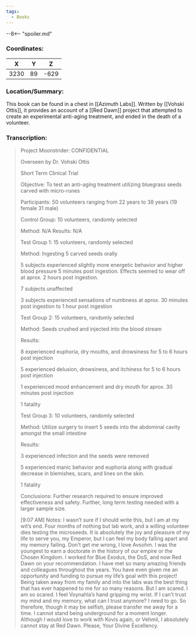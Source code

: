 ```yaml
---
tags:
  - Books
---
```


--8<-- "spoiler.md"

### Coordinates:
| **X** | **Y**| **Z** |
|:-----:|:----:|:-----:|
|3230  |89   |-629  |

### Location/Summary:
This book can be found in a chest in [[Azimuth Labs]]. Written by [[Vohski Ottis]], it provides an account of a [[Red Dawn]] project that attempted to create an experimental anti-aging treatment, and ended in the death of a volunteer.

### Transcription:
> Project Moonstrider: CONFIDENTIAL
>
> Overseen by Dr. Vohski Ottis
>
> Short Term Clinical Trial
>
> Objective:
> To test an anti-aging treatment utilizing bluegrass seeds carved with micro-runes
>
> Participants:
> 50 volunteers ranging from 22 years to 38 years (19 female 31 male)
>
> Control Group:
> 10 volunteers, randomly selected
>
> Method:
> N/A
> Results:
> N/A
>
> Test Group 1:
> 15 volunteers, randomly selected
>
> Method:
> Ingesting 5 carved seeds orally
>
> 5 subjects experienced slightly more energetic behavior and higher blood pressure 5 minutes post ingestion. Effects seemed to wear off at aprox. 2 hours post ingestion.
>
> 7 subjects unaffected
>
> 3 subjects experienced sensations of numbness at aprox. 30 minutes post ingestion to 1 hour post ingestion
>
> Test Group 2:
> 15 volunteers, randomly selected
>
> Method:
> Seeds crushed and injected into the blood stream
>
> Results:
> 
> 8 experienced euphoria, dry mouths, and drowsiness for 5 to 6 hours post injection
>
> 5 experienced delusion, drowsiness, and itchiness for 5 to 6 hours post injection
>
> 1 experienced mood enhancement and dry mouth for aprox. 30 minutes post injection
>
> 1 fatality
>
> Test Group 3:
> 10 volunteers, randomly selected
>
> Method:
> Utilize surgery to insert 5 seeds into the abdominal cavity amongst the small intestine
>
> Results:
>
> 3 experienced infection and the seeds were removed
>
> 5 experienced manic behavior and euphoria along with gradual decrease in blemishes, scars, and lines on the skin.
>
> 1 fatality
>
> Conclusions:
> Further research required to ensure improved effectiveness and safety. Further, long term testing needed with a larger sample size.
>
> [9:07 AM]
> Notes:
> I wasn’t sure if I should write this, but I am at my wit’s end. Four months of nothing but lab work, and a willing volunteer dies testing the microseeds. It is absolutely the joy and pleasure of my life to serve you, my Emperor, but I can feel my body falling apart and my memory failing. Don’t get me wrong, I love Avsohm. I was the youngest to earn a doctorate in the history of our empire or the Chosen Kingdom. I worked for Blue Exodus, the DoS, and now Red Dawn on your recommendation. I have met so many amazing friends and colleagues throughout the years. You have even given me an opportunity and funding to pursue my life’s goal with this project! Being taken away from my family and into the labs was the best thing that has ever happened to me for so many reasons. But I am scared. I am so scared. I feel Voynahla’s hand gripping my wrist. If I can’t trust my mind and my memory, what can I trust anymore? I need to go. So therefore, though it may be selfish, please transfer me away for a time. I cannot stand being underground for a moment longer. Although I would love to work with Kovis again, or Vehmil, I absolutely cannot stay at Red Dawn. Please, Your Divine Excellency.

